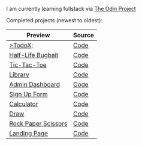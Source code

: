 I am currently learning fullstack via [The Odin Project](https://www.theodinproject.com/)

Completed projects (newest to oldest):

| Preview                                                        | Source                                              |
|----------------------------------------------------------------|-----------------------------------------------------|
| [>TodoX;](https://renekris.github.io/todo-list/)               | [Code](https://github.com/renekris/todo-list)       |
| [Half-Life Bugbait](https://renekris.github.io/bugbait-page/)  | [Code](https://github.com/renekris/bugbait-page)    |
| [Tic-Tac-Toe](https://renekris.github.io/js-tic-tac-toe/)      | [Code](https://github.com/renekris/js-tic-tac-toe)  |
| [Library](https://renekris.github.io/js-library/)              | [Code](https://github.com/renekris/js-library)      |
| [Admin Dashboard](https://renekris.github.io/admin-dashboard/) | [Code](https://github.com/renekris/admin-dashboard) |
| [Sign Up Form](https://renekris.github.io/signup-form/)        | [Code](https://github.com/renekris/signup-form)     |
| [Calculator](https://renekris.github.io/js-calc/)              | [Code](https://github.com/renekris/js-calc)         |
| [Draw](https://renekris.github.io/js-drawing/)                 | [Code](https://github.com/renekris/js-drawing)      |
| [Rock Paper Scissors](https://renekris.github.io/js-rps/)      | [Code](https://github.com/renekris/js-rps)          |
| [Landing Page](https://renekris.github.io/landing-page/)       | [Code](https://github.com/renekris/landing-page)    |


<!--
**renekris/renekris** is a ✨ _special_ ✨ repository because its `README.md` (this file) appears on your GitHub profile.

Here are some ideas to get you started:

- 🔭 I’m currently working on ...
- 🌱 I’m currently learning ...
- 👯 I’m looking to collaborate on ...
- 🤔 I’m looking for help with ...
- 💬 Ask me about ...
- 📫 How to reach me: ...
- 😄 Pronouns: ...
- ⚡ Fun fact: ...
-->
